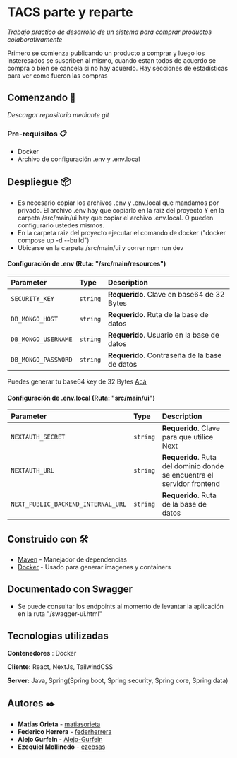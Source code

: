 # TACS parte y reparte

_Trabajo practico de desarrollo de un sistema para comprar productos colaborativamente_

Primero se comienza publicando un producto a comprar y luego los insteresados se suscriben al mismo, cuando estan todos de acuerdo se compra o bien se cancela si no hay acuerdo. Hay secciones de estadísticas para ver como fueron las compras

## Comenzando 🚀

_Descargar repositorio mediante git_


### Pre-requisitos 📋

* Docker
* Archivo de configuración .env y .env.local


## Despliegue 📦

* Es necesario copiar los archivos .env y .env.local que mandamos por privado.
El archivo .env hay que copiarlo en la raiz del proyecto
Y en la carpeta /src/main/ui hay que copiar el archivo .env.local. O pueden configurarlo ustedes mismos.
* En la carpeta raiz del proyecto ejecutar el comando de docker ("docker compose up -d --build")
* Ubicarse en la carpeta /src/main/ui y correr npm run dev

#### Configuración de .env (Ruta: "/src/main/resources")

| Parameter | Type     | Description                |
| :-------- | :------- | :------------------------- |
| `SECURITY_KEY` | `string` | **Requerido**. Clave en base64 de 32 Bytes |
| `DB_MONGO_HOST` | `string` | **Requerido**. Ruta de la base de datos |
| `DB_MONGO_USERNAME` | `string` | **Requerido**. Usuario en la base de datos |
| `DB_MONGO_PASSWORD` | `string` | **Requerido**. Contraseña de la base de datos |

Puedes generar tu base64 key de 32 Bytes [Acá](https://generate.plus/en/base64)

#### Configuración de .env.local (Ruta: "src/main/ui")


| Parameter | Type     | Description                |
| :-------- | :------- | :------------------------- |
| `NEXTAUTH_SECRET` | `string` | **Requerido**. Clave para que utilice Next |
| `NEXTAUTH_URL` | `string` | **Requerido**. Ruta del dominio donde se encuentra el servidor frontend |
| `NEXT_PUBLIC_BACKEND_INTERNAL_URL` | `string` | **Requerido**. Ruta de la base de datos 



## Construido con 🛠️


* [Maven](https://maven.apache.org/) - Manejador de dependencias
* [Docker](https://docker.com/) - Usado para generar imagenes y containers


## Documentado con Swagger

* Se puede consultar los endpoints al momento de levantar la aplicación en la ruta "/swagger-ui.html"


## Tecnologías utilizadas

**Contenedores** : Docker

**Cliente:** React, NextJs, TailwindCSS

**Server:** Java, Spring(Spring boot, Spring security, Spring core, Spring data)


## Autores ✒️


* **Matías Orieta**   - [matiasorieta](https://github.com/matiasorieta)
* **Federico Herrera**  - [federherrera](https://github.com/federherrera)
* **Alejo Gurfein** - [Alejo-Gurfein](https://github.com/Alejo-Gurfein)
* **Ezequiel Mollinedo** - [ezebsas](https://github.com/ezebsas)
